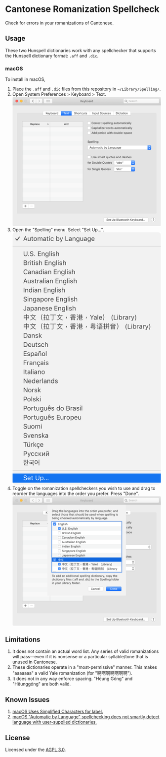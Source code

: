 # Cantonese Romanization Spellcheck

Check for errors in your romanizations of Cantonese.

## Usage

These two Hunspell dictionaries work with any spellchecker that supports the Hunspell dictionary format: `.aff` and `.dic`.

### macOS

To install in macOS,

1. Place the `.aff` and `.dic` files from this repository in `~/Library/Spelling/`.
2. Open System Preferences > Keyboard > Text.
  ![System Preferences > Keyboard > Text](./img/Instructions0.png)
3. Open the "Spelling" menu. Select "Set Up...".
  ![System Preferences > Keyboard > Text > Spelling](./img/Instructions1.png)
4. Toggle on the romanization spellcheckers you wish to use and drag to reorder the languages into the order you prefer. Press "Done".
  ![System Preferences > Keyboard > Text > Spelling > Set Up...](./img/Instructions2.png)

## Limitations

1. It does not contain an actual word list. Any series of valid romanizations will pass—even if it is nonsense or a particular syllable/tone that is unused in Cantonese.
2. These dictionaries operate in a "most-permissive" manner. This makes "aaaaaaa" a valid Yale romanization (for "啊啊啊啊啊啊啊").
3. It does not in any way enforce spacing. "Hēung Góng" and "Hēunggóng" are both valid.

## Known Issues

1. [macOS Uses Simplified Characters for label.](rdar://problem/FB8295758)
2. [macOS "Automatic by Language" spellchecking does not smartly detect language with user-supplied dictionaries.](rdar://problem/FB8296426)

## License

Licensed under the [AGPL 3.0](https://www.gnu.org/licenses/agpl-3.0.html).